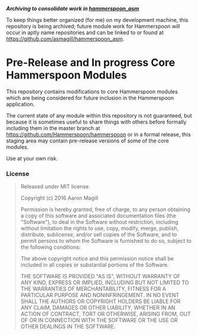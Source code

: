 ***Archiving to consolidate work in [hammerspoon_asm](https://github.com/asmagill/hammerspoon_asm)***

To keep things better organized (for me) on my development machine, this repository is being archived; future module work for Hammerspoon will occur in aptly name repositories and can be linked to or found at https://github.com/asmagill/hammerspoon_asm.

Pre-Release and In progress Core Hammerspoon Modules
====================================================

This repository contains modifications to core Hammerspoon modules which are being considered for future inclusion in the Hammerspoon application.

The current state of any module within this repository is not guaranteed, but because it is sometimes useful to share things with others before formally including them in the master branch at https://github.com/Hammerspoon/hammerspoon or in a formal release, this staging area may contain pre-release versions of some of the core modules.

Use at your own risk.

### License

> Released under MIT license.
>
> Copyright (c) 2016 Aaron Magill
>
> Permission is hereby granted, free of charge, to any person obtaining a copy of this software and associated documentation files (the "Software"), to deal in the Software without restriction, including without limitation the rights to use, copy, modify, merge, publish, distribute, sublicense, and/or sell copies of the Software, and to permit persons to whom the Software is furnished to do so, subject to the following conditions:
>
> The above copyright notice and this permission notice shall be included in all copies or substantial portions of the Software.
>
> THE SOFTWARE IS PROVIDED "AS IS", WITHOUT WARRANTY OF ANY KIND, EXPRESS OR IMPLIED, INCLUDING BUT NOT LIMITED TO THE WARRANTIES OF MERCHANTABILITY, FITNESS FOR A PARTICULAR PURPOSE AND NONINFRINGEMENT. IN NO EVENT SHALL THE AUTHORS OR COPYRIGHT HOLDERS BE LIABLE FOR ANY CLAIM, DAMAGES OR OTHER LIABILITY, WHETHER IN AN ACTION OF CONTRACT, TORT OR OTHERWISE, ARISING FROM, OUT OF OR IN CONNECTION WITH THE SOFTWARE OR THE USE OR OTHER DEALINGS IN THE SOFTWARE.
>

